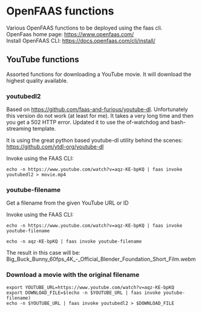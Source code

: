 # OpenFAAS functions
Various OpenFAAS functions to be deployed using the faas cli.  
OpenFaas home page: https://www.openfaas.com/  
Install OpenFAAS CLI: https://docs.openfaas.com/cli/install/  

## YouTube functions
Assorted functions for downloading a YouTube movie. It will download the highest quality available.

### youtubedl2
Based on https://github.com/faas-and-furious/youtube-dl. Unfortunately this version do not work (at least for me). It takes a very long time and then you get a 502 HTTP error. Updated it to use the of-watchdog and bash-streaming template. 

It is using the great python based youtube-dl utility behind the scenes:
https://github.com/ytdl-org/youtube-dl

Invoke using the FAAS CLI:
```
echo -n https://www.youtube.com/watch?v=aqz-KE-bpKQ | faas invoke youtubedl2 > movie.mp4
```

### youtube-filename
Get a filename from the given YouTube URL or ID

Invoke using the FAAS CLI:
```
echo -n https://www.youtube.com/watch?v=aqz-KE-bpKQ | faas invoke youtube-filename

echo -n aqz-KE-bpKQ | faas invoke youtube-filename
```
The result in this case will be:  
Big_Buck_Bunny_60fps_4K_-_Official_Blender_Foundation_Short_Film.webm

### Download a movie with the original filename
```
export YOUTUBE_URL=https://www.youtube.com/watch?v=aqz-KE-bpKQ
export DOWNLOAD_FILE=$(echo -n $YOUTUBE_URL | faas invoke youtube-filename)
echo -n $YOUTUBE_URL | faas invoke youtubedl2 > $DOWNLOAD_FILE
```
